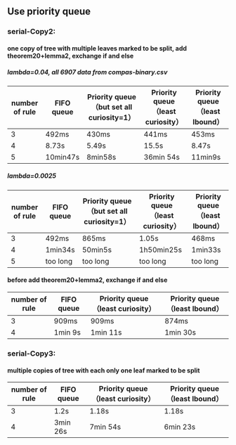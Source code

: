 ## Use priority queue

### serial-Copy2:
#### one copy of tree with multiple leaves marked to be split, add theorem20+lemma2, exchange if and else
##### lambda=0.04, all 6907 data from compas-binary.csv

number of rule | FIFO queue  | Priority queue （but set all curiosity=1）| Priority queue （least curiosity） | Priority queue （least lbound）
  ------------- | ------------- | ------------- | ------------- | ------------- 
3 | 492ms | 430ms | 441ms | 453ms
4 | 8.73s | 5.49s | 15.5s | 8.47s
5 | 10min47s | 8min58s | 36min 54s | 11min9s

##### lambda=0.0025

number of rule | FIFO queue  | Priority queue （but set all curiosity=1）| Priority queue （least curiosity） | Priority queue （least lbound）
  ------------- | ------------- | ------------- | ------------- | ------------- 
3 | 492ms | 865ms | 1.05s | 468ms
4 | 1min34s | 50min5s | 1h50min25s | 1min33s
5 | too long | too long | too long | too long



#### before add theorem20+lemma2, exchange if and else
number of rule | FIFO queue  | Priority queue （least curiosity） | Priority queue （least lbound）
  ------------- | ------------- | ------------- | -------------
3 | 909ms | 909ms | 874ms
4 | 1min 9s | 1min 11s | 1min 30s

    
### serial-Copy3:
#### multiple copies of tree with each only one leaf marked to be split
number of rule | FIFO queue  | Priority queue （least curiosity） | Priority queue （least lbound）
  ------------- | ------------- | ------------- | -------------
3 | 1.2s | 1.18s | 1.18s
4 | 3min 26s | 7min 54s | 6min 23s
            
